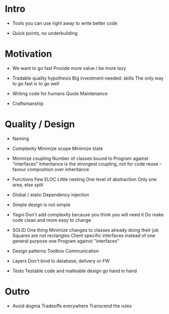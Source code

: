 # Intro

* Tools you can use right away to write better code

* Quick points, no underbuilding


# Motivation

* We want to go fast
	Provide more value / be more lazy

* Tradable quality hypothesis
	Big investment needed: skills
	The only way to go fast is to go well

* Writing code for humans
	Quote
	Maintenance

* Craftsmanship


# Quality / Design

* Naming

* Complexity
	Minimize scope
	Minimize state

* Minimize coupling
	Number of classes bound to
	Program against "interfaces"
	Inheritance is the strongest coupling, not for code reuse - favour composition over inheritance

* Functions
	Few ELOC
	Little nesting
	One level of abstraction
	Only one area, else split

* Global / static
	Dependency injection

* Simple design is not simple

* Yagni
	Don't add complexity because you think you will need it
	Do make code clean and more easy to change

* SOLID
	One thing
	Minimize changes to classes already doing their job
	Squares are not rectangles
	Client specific interfaces instead of one general purpose one
	Program against "interfaces"
	
* Design patterns
	Toolbox
	Communication

* Layers
	Don't bind to database, delivery or FW

* Tests
	Testable code and malleable design go hand in hand

# Outro

* Avoid dogma
	Tradeoffs everywhere
	Transcend the rules

